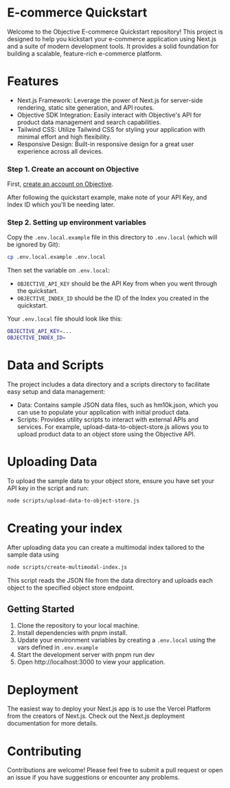 # E-commerce Quickstart

Welcome to the Objective E-commerce Quickstart repository! This project is designed to help you kickstart your e-commerce application using Next.js and a suite of modern development tools. It provides a solid foundation for building a scalable, feature-rich e-commerce platform.

# Features

-   Next.js Framework: Leverage the power of Next.js for server-side rendering, static site generation, and API routes.
-   Objective SDK Integration: Easily interact with Objective's API for product data management and search capabilities.
-   Tailwind CSS: Utilize Tailwind CSS for styling your application with minimal effort and high flexibility.
-   Responsive Design: Built-in responsive design for a great user experience across all devices.

### Step 1. Create an account on Objective

First, [create an account on Objective](https://www.objective.inc/get-objective).

After following the quickstart example, make note of your API Key, and Index ID which you'll be needing later.

### Step 2. Setting up environment variables

Copy the `.env.local.example` file in this directory to `.env.local` (which will be ignored by Git):

```bash
cp .env.local.example .env.local
```

Then set the variable on `.env.local`:

-   `OBJECTIVE_API_KEY` should be the API Key from when you went through the quickstart.
-   `OBJECTIVE_INDEX_ID` should be the ID of the Index you created in the quickstart.

Your `.env.local` file should look like this:

```bash
OBJECTIVE_API_KEY=...
OBJECTIVE_INDEX_ID=
```

# Data and Scripts

The project includes a data directory and a scripts directory to facilitate easy setup and data management:

-   Data: Contains sample JSON data files, such as hm10k.json, which you can use to populate your application with initial product data.
-   Scripts: Provides utility scripts to interact with external APIs and services. For example, upload-data-to-object-store.js allows you to upload product data to an object store using the Objective API.

# Uploading Data

To upload the sample data to your object store, ensure you have set your API key in the script and run:

```bash
node scripts/upload-data-to-object-store.js
```

# Creating your index

After uploading data you can create a multimodal index tailored to the sample data using

```bash
node scripts/create-multimodal-index.js
```

This script reads the JSON file from the data directory and uploads each object to the specified object store endpoint.

## Getting Started

1. Clone the repository to your local machine.
2. Install dependencies with pnpm install.
3. Update your environment variables by creating a `.env.local` using the vars defined in `.env.example`
4. Start the development server with pnpm run dev
5. Open http://localhost:3000 to view your application.

# Deployment

The easiest way to deploy your Next.js app is to use the Vercel Platform from the creators of Next.js. Check out the Next.js deployment documentation for more details.

# Contributing

Contributions are welcome! Please feel free to submit a pull request or open an issue if you have suggestions or encounter any problems.

